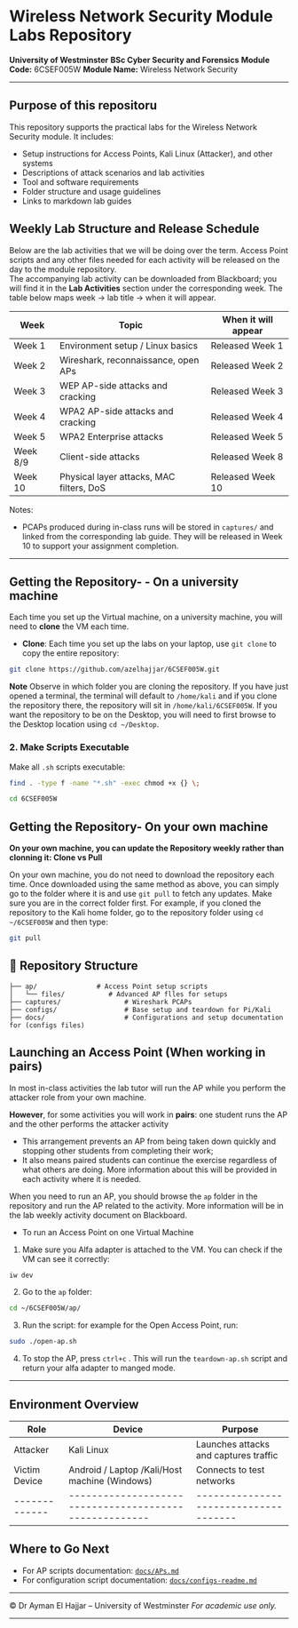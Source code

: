# Wireless Network Security Module Labs Repository

**University of Westminster**
**BSc Cyber Security and Forensics**
**Module Code:** 6CSEF005W
**Module Name:** Wireless Network Security

---

## Purpose of this repositoru

This repository supports the practical labs for the Wireless Network Security module. It includes:

* Setup instructions for Access Points, Kali Linux (Attacker), and other systems
* Descriptions of attack scenarios and lab activities
* Tool and software requirements
* Folder structure and usage guidelines
* Links to markdown lab guides

## Weekly Lab Structure and Release Schedule

Below are the lab activities that we will be doing over the term. Access Point scripts and any other files needed for each activity will be released on the day to the module repository.  
The accompanying lab activity can be downloaded from Blackboard; you will find it in the **Lab Activities** section under the corresponding week. The table below maps week → lab title → when it will appear.

| Week | Topic               | When it will appear |
|------|------------------------------------------------|---------------------|
| Week 1 | Environment setup / Linux basics              | Released Week 1     |      
| Week 2 | Wireshark, reconnaissance, open APs           |  Released Week 2     |
| Week 3 | WEP AP-side attacks and cracking              |  Released Week 3     |
| Week 4 | WPA2 AP-side attacks and cracking             | Released Week 4     |
| Week 5 | WPA2 Enterprise attacks                       | Released Week 5     |
| Week 8/9 | Client-side attacks                         |  Released Week 8     |
| Week 10 | Physical layer attacks, MAC filters, DoS      | Released Week 10    |

Notes:
* PCAPs produced during in-class runs will be stored in `captures/` and linked from the corresponding lab guide. They will be released in Week 10 to support your assignment completion.

---

## Getting the Repository- - On a university machine
Each time you set up the Virtual machine, on a university machine, you will need to **clone** the VM each time.

- **Clone**: Each  time you set up the labs on your laptop, use `git clone` to copy the entire repository:
```bash
git clone https://github.com/azelhajjar/6CSEF005W.git
```
**Note** Observe in which folder you are cloning the repository. If you have just opened a terminal, the terminal will default to `/home/kali` and if you clone the repository there, the repository will sit in `/home/kali/6CSEF005W`. If you want the repository to be on the Desktop, you will need to first browse to the Desktop location using `cd ~/Desktop`.

### 2. Make Scripts Executable

Make all `.sh` scripts executable:

```bash
find . -type f -name "*.sh" -exec chmod +x {} \;
```

```bash
cd 6CSEF005W
```
## Getting the Repository- On your own machine
**On your own machine, you can update the Repository weekly rather than clonning it: Clone vs Pull**

On your own machine, you do not need to download the repository each time. Once downloaded using the same method as above, you can simply go to the folder where it is and use `git pull` to fetch any updates.
Make sure you are in the correct folder first. For example, if you cloned the repository to the Kali home folder, go to the repository folder using `cd ~/6CSEF005W` and then type:

```bash
git pull
```
## 🧰 Repository Structure

```plaintext
├── ap/               # Access Point setup scripts
│   └── files/           # Advanced AP flles for setups
├── captures/                # Wireshark PCAPs
├── configs/                 # Base setup and teardown for Pi/Kali
├── docs/                    # Configurations and setup documentation for (configs files)
```

## Launching an Access Point (When working in pairs)

In most in-class activities the lab tutor will run the AP while you perform the attacker role from your own machine.

**However**, for some activities you will work in **pairs**: one student runs the AP and the other performs the attacker activity
- This arrangement prevents an AP from being taken down quickly and stopping other students from completing their work;
- It also means paired students can continue the exercise regardless of what others are doing. More information about this will be provided in each activity where it is needed.

When you need to run an AP, you should browse the `ap` folder in the repository and run the AP related to the activity. More information will be in the lab weekly activity document on Blackboard.
- To run an Access Point on one Virtual Machine
1. Make sure you Alfa adapter is attached to the VM. You can check if the VM can see it correctly:
```bash
iw dev
```
2. Go to the `ap` folder: 
```bash
cd ~/6CSEF005W/ap/
```
3. Run the script: for example for the Open Access Point, run: 
```bash
sudo ./open-ap.sh
```
4. To stop the AP, press `ctrl+c` . This will run the `teardown-ap.sh` script and return your alfa adapter to manged mode. 

---

## Environment Overview

| Role          | Device                | Purpose                               |
| ------------- | ------------------------------------------------------ | ------------------------------------- |
| Attacker      | Kali Linux            | Launches attacks and captures traffic |
| Victim Device | Android / Laptop /Kali/Host machine (Windows)      | Connects to test networks             |
| ------------- | ------------------------------------------------------ | ------------------------------------- |

## Where to Go Next

* For AP scripts documentation: [`docs/APs.md`](docs/APs.md)
* For configuration script documentation: [`docs/configs-readme.md`](docs/configs-readme.md)

---

© Dr Ayman El Hajjar – University of Westminster
*For academic use only.*

---

